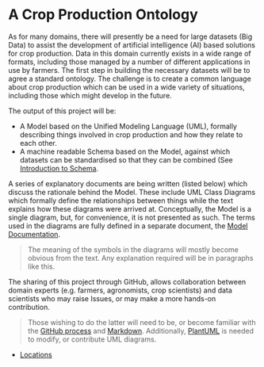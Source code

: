 # A Crop Production Ontology
As for many domains, there will presently be a need for large datasets (Big Data) to assist the 
development of artificial intelligence (AI) based solutions for crop production. 
Data in this domain currently exists in a wide range of formats, 
including those managed by a number of different applications in use by farmers. 
The first step in building the necessary datasets will be to agree a standard ontology. 
The challenge is to create a common language about crop production which can be used 
in a wide variety of situations, including those which might develop in the future.  

The output of this project will be:
- A Model based on the Unified Modeling Language (UML), formally describing things involved in crop production and how they relate to each other.
- A machine readable Schema based on the Model, against which datasets can be standardised so that they can be combined (See [Introduction to Schema]().

A series of explanatory documents are being written (listed below) which discuss the rationale behind the Model. 
These include UML Class Diagrams which formally define the relationships between things while
the text explains how these diagrams were arrived at.
Conceptually, the Model is a single diagram, but, for convenience, it is not presented as such. 
The terms used in the diagrams are fully defined in a separate document, the [Model Documentation](https://github.com/Charles1625/crop-production-ontology/blob/main/Model/Documentation.md).

>The meaning of the symbols in the diagrams will mostly become obvious from the text.  Any explanation required will be in paragraphs like this.

The sharing of this project through GitHub, allows collaboration between domain experts (e.g. farmers, agronomists, crop scientists) and data scientists who may raise Issues, or may make a more hands-on contribution.  

>Those wishing to do the latter will need to be, or become familiar with the [GitHub process](https://github.com/firstcontributions/first-contributions) and [Markdown](https://www.markdownguide.org/getting-started/).  Additionally, [PlantUML](https://plantuml.com/) is needed to modify, or contribute UML diagrams.

- [Locations](https://github.com/Charles1625/crop-production-ontology/blob/main/Locations/Locations.md)







